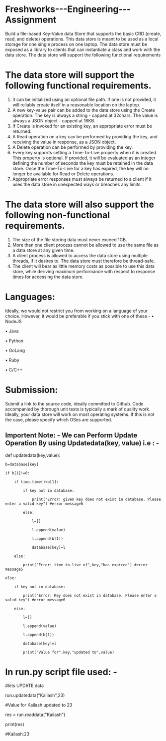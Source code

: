 # Freshworks---Engineering---Assignment
Build a file-based Key-Value data Store that supports the basic CRD (create, read, and delete) operations. This data store is meant to be used as a local storage for one single process on one laptop. The data store must be exposed as a library to clients that can instantiate a class and work
with the data store. The data store will support the following functional requirements


# The data store will support the following functional requirements.
1. It can be initialized using an optional file path. If one is not provided, it will reliably create itself in a reasonable location on the laptop.
2. A new key-value pair can be added to the data store using the Create operation. The key is always a string - capped at 32chars. The value is always a JSON object - capped at
16KB.
3. If Create is invoked for an existing key, an appropriate error must be returned.
4. A Read operation on a key can be performed by providing the key, and receiving the value in response, as a JSON object.
5. A Delete operation can be performed by providing the key.
6. Every key supports setting a Time-To-Live property when it is created. This property is optional. If provided, it will be evaluated as an integer defining the number of seconds the key must be retained in the data store. Once the Time-To-Live for a key has expired, the key will no longer be available for Read or Delete operations.
7. Appropriate error responses must always be returned to a client if it uses the data store in
unexpected ways or breaches any limits.


# The data store will also support the following non-functional requirements.
1. The size of the file storing data must never exceed 1GB.
2. More than one client process cannot be allowed to use the same file as a data store at any given time.
3. A client process is allowed to access the data store using multiple threads, if it desires to. The data store must therefore be thread-safe.
4. The client will bear as little memory costs as possible to use this data store, while deriving maximum performance with respect to response times for accessing the data store.


# Languages:
Ideally, we would not restrict you from working on a language of your choice. However, it would be preferable if you stick with one of these -
• NodeJS

• Java

• Python

• GoLang

• Ruby

• C/C++


# Submission:
Submit a link to the source code, ideally committed to Github.
Code accompanied by thorough unit tests is typically a mark of quality work.
Ideally, your data store will work on most operating systems. If this is not the case, please specify which OSes are supported.


## Importent Note: - We can Perform Update Operation By using Updatedata(key, value)    i.e : -

def updatedata(key,value):

    b=database[key]
    
    if b[1]!=0:
    
        if time.time()<b[1]:
        
            if key not in database:
            
                print("Error: given key does not exist in database. Please enter a valid key") #error message6
            
            else:
            
                l=[]
                
                l.append(value)
                
                l.append(b[1])
                
                database[key]=l
                
        else:
        
            print("Error: time-to-live of",key,"has expired") #error message5
            
    else:
    
        if key not in database:
        
            print("Error: Key does not exist in database. Please enter a valid key") #error message6
            
        else:
        
            l=[]
            
            l.append(value)
            
            l.append(b[1])
            
            database[key]=l
            
            print("Value for",key,"updated to",value)
            
            
            
# In run.py script file used: -

#lets UPDATE data

run.updatedata("Kailash",23)

#Value for Kailash updated to 23

res = run.readdata("Kailash")

print(res)

#Kailash:23




